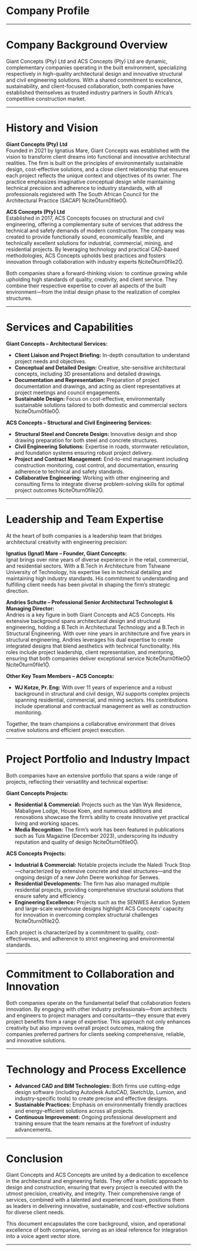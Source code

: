 # Company Profile

---

# Company Background Overview

Giant Concepts (Pty) Ltd and ACS Concepts (Pty) Ltd are dynamic, complementary companies operating in the built environment, specializing respectively in high-quality architectural design and innovative structural and civil engineering solutions. With a shared commitment to excellence, sustainability, and client-focused collaboration, both companies have established themselves as trusted industry partners in South Africa’s competitive construction market.

---

# History and Vision

**Giant Concepts (Pty) Ltd**  
Founded in 2021 by Ignatius Mare, Giant Concepts was established with the vision to transform client dreams into functional and innovative architectural realities. The firm is built on the principles of environmentally sustainable design, cost-effective solutions, and a close client relationship that ensures each project reflects the unique context and objectives of its owner. The practice emphasizes imaginative conceptual design while maintaining technical precision and adherence to industry standards, with all professionals registered with The South African Council for the Architectural Practice (SACAP) citeturn0file0.

**ACS Concepts (Pty) Ltd**  
Established in 2017, ACS Concepts focuses on structural and civil engineering, offering a complementary suite of services that address the technical and safety demands of modern construction. The company was created to provide functionally sound, economically feasible, and technically excellent solutions for industrial, commercial, mining, and residential projects. By leveraging technology and practical CAD-based methodologies, ACS Concepts upholds best practices and fosters innovation through collaboration with industry experts citeturn0file2.

Both companies share a forward-thinking vision: to continue growing while upholding high standards of quality, creativity, and client service. They combine their respective expertise to cover all aspects of the built environment—from the initial design phase to the realization of complex structures.

---

# Services and Capabilities

**Giant Concepts – Architectural Services:**  
- **Client Liaison and Project Briefing:** In-depth consultation to understand project needs and objectives.  
- **Conceptual and Detailed Design:** Creative, site-sensitive architectural concepts, including 3D presentations and detailed drawings.  
- **Documentation and Representation:** Preparation of project documentation and drawings, and acting as client representatives at project meetings and council engagements.  
- **Sustainable Design:** Focus on cost-effective, environmentally sustainable solutions tailored to both domestic and commercial sectors citeturn0file0.

**ACS Concepts – Structural and Civil Engineering Services:**  
- **Structural Steel and Concrete Design:** Innovative design and shop drawing preparation for both steel and concrete structures.  
- **Civil Engineering Solutions:** Expertise in roads, stormwater reticulation, and foundation systems ensuring robust project delivery.  
- **Project and Contract Management:** End-to-end management including construction monitoring, cost control, and documentation, ensuring adherence to technical and safety standards.  
- **Collaborative Engineering:** Working with other engineering and consulting firms to integrate diverse problem-solving skills for optimal project outcomes citeturn0file2.

---

# Leadership and Team Expertise

At the heart of both companies is a leadership team that bridges architectural creativity with engineering precision:

**Ignatius (Ignat) Mare – Founder, Giant Concepts:**  
Ignat brings over nine years of diverse experience in the retail, commercial, and residential sectors. With a B.Tech in Architecture from Tshwane University of Technology, his expertise lies in technical detailing and maintaining high industry standards. His commitment to understanding and fulfilling client needs has been pivotal in shaping the firm’s strategic direction.

**Andries Schutte – Professional Senior Architectural Technologist & Managing Director:**  
Andries is a key figure in both Giant Concepts and ACS Concepts. His extensive background spans architectural design and structural engineering, holding a B.Tech in Architectural Technology and a B.Tech in Structural Engineering. With over nine years in architecture and five years in structural engineering, Andries leverages his dual expertise to create integrated designs that blend aesthetics with technical functionality. His roles include project leadership, client representation, and mentoring, ensuring that both companies deliver exceptional service citeturn0file0 citeturn0file1.

**Other Key Team Members – ACS Concepts:**  
- **WJ Kotze, Pr. Eng:** With over 11 years of experience and a robust background in structural and civil design, WJ supports complex projects spanning residential, commercial, and mining sectors. His contributions include operational and contractual management as well as construction monitoring.

Together, the team champions a collaborative environment that drives creative solutions and efficient project execution.

---

# Project Portfolio and Industry Impact

Both companies have an extensive portfolio that spans a wide range of projects, reflecting their versatility and technical expertise:

**Giant Concepts Projects:**  
- **Residential & Commercial:** Projects such as the Van Wyk Residence, Mabaligwe Lodge, House Koen, and numerous additions and renovations showcase the firm’s ability to create innovative yet practical living and working spaces.  
- **Media Recognition:** The firm’s work has been featured in publications such as Tuis Magazine (December 2023), underscoring its industry reputation and quality of design citeturn0file0.

**ACS Concepts Projects:**  
- **Industrial & Commercial:** Notable projects include the Naledi Truck Stop—characterized by extensive concrete and steel structures—and the ongoing design of a new John Deere workshop for Senwes.  
- **Residential Developments:** The firm has also managed multiple residential projects, providing comprehensive structural solutions that ensure safety and efficiency.  
- **Engineering Excellence:** Projects such as the SENWES Aeration System and large-scale warehouse designs highlight ACS Concepts’ capacity for innovation in overcoming complex structural challenges citeturn0file2.

Each project is characterized by a commitment to quality, cost-effectiveness, and adherence to strict engineering and environmental standards.

---

# Commitment to Collaboration and Innovation

Both companies operate on the fundamental belief that collaboration fosters innovation. By engaging with other industry professionals—from architects and engineers to project managers and consultants—they ensure that every project benefits from a range of expertise. This approach not only enhances creativity but also improves overall project outcomes, making the companies preferred partners for clients seeking comprehensive, reliable, and innovative solutions.

---

# Technology and Process Excellence

- **Advanced CAD and BIM Technologies:** Both firms use cutting-edge design software (including Autodesk AutoCAD, SketchUp, Lumion, and industry-specific tools) to create precise and effective designs.  
- **Sustainable Practices:** Emphasis on environmentally friendly practices and energy-efficient solutions across all projects.  
- **Continuous Improvement:** Ongoing professional development and training ensure that the team remains at the forefront of industry advancements.

---

# Conclusion

Giant Concepts and ACS Concepts are united by a dedication to excellence in the architectural and engineering fields. They offer a holistic approach to design and construction, ensuring that every project is executed with the utmost precision, creativity, and integrity. Their comprehensive range of services, combined with a talented and experienced team, positions them as leaders in delivering innovative, sustainable, and cost-effective solutions for diverse client needs.

This document encapsulates the core background, vision, and operational excellence of both companies, serving as an ideal reference for integration into a voice agent vector store.

---